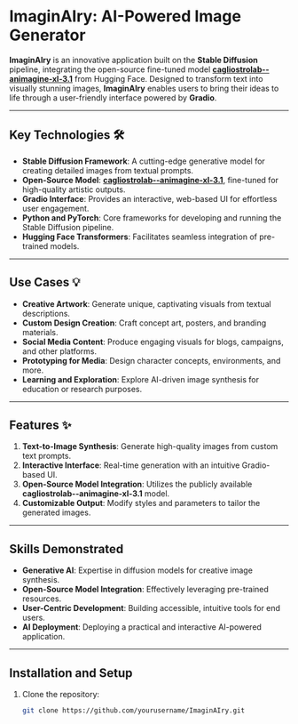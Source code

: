 # ImaginAIry: AI-Powered Image Generator  

**ImaginAIry** is an innovative application built on the **Stable Diffusion** pipeline, integrating the open-source fine-tuned model **[cagliostrolab--animagine-xl-3.1](https://huggingface.co/cagliostrolab/animagine-xl-3.1)** from Hugging Face. Designed to transform text into visually stunning images, **ImaginAIry** enables users to bring their ideas to life through a user-friendly interface powered by **Gradio**.  

---

## Key Technologies 🛠️  

- **Stable Diffusion Framework**: A cutting-edge generative model for creating detailed images from textual prompts.  
- **Open-Source Model**: **[cagliostrolab--animagine-xl-3.1](https://huggingface.co/cagliostrolab/animagine-xl-3.1)**, fine-tuned for high-quality artistic outputs.  
- **Gradio Interface**: Provides an interactive, web-based UI for effortless user engagement.  
- **Python and PyTorch**: Core frameworks for developing and running the Stable Diffusion pipeline.  
- **Hugging Face Transformers**: Facilitates seamless integration of pre-trained models.  

---

## Use Cases 💡  

- **Creative Artwork**: Generate unique, captivating visuals from textual descriptions.  
- **Custom Design Creation**: Craft concept art, posters, and branding materials.  
- **Social Media Content**: Produce engaging visuals for blogs, campaigns, and other platforms.  
- **Prototyping for Media**: Design character concepts, environments, and more.  
- **Learning and Exploration**: Explore AI-driven image synthesis for education or research purposes.  

---

## Features ✨  

1. **Text-to-Image Synthesis**: Generate high-quality images from custom text prompts.  
2. **Interactive Interface**: Real-time generation with an intuitive Gradio-based UI.  
3. **Open-Source Model Integration**: Utilizes the publicly available **cagliostrolab--animagine-xl-3.1** model.  
4. **Customizable Output**: Modify styles and parameters to tailor the generated images.  

---

## Skills Demonstrated  

- **Generative AI**: Expertise in diffusion models for creative image synthesis.  
- **Open-Source Model Integration**: Effectively leveraging pre-trained resources.  
- **User-Centric Development**: Building accessible, intuitive tools for end users.  
- **AI Deployment**: Deploying a practical and interactive AI-powered application.  

---

## Installation and Setup  

1. Clone the repository:  
   ```bash  
   git clone https://github.com/yourusername/ImaginAIry.git  
